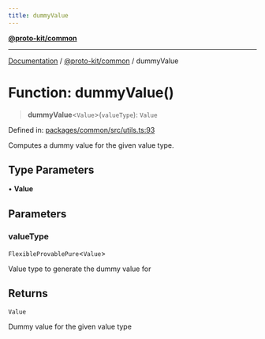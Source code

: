 ```yaml
---
title: dummyValue
---
```


[**@proto-kit/common**](../README.md)

***

[Documentation](../../../README.md) / [@proto-kit/common](../README.md) / dummyValue

# Function: dummyValue()

> **dummyValue**\<`Value`\>(`valueType`): `Value`

Defined in: [packages/common/src/utils.ts:93](https://github.com/proto-kit/framework/blob/b953c754e500c62f01fbbd6d09adfb2f5577269d/packages/common/src/utils.ts#L93)

Computes a dummy value for the given value type.

## Type Parameters

• **Value**

## Parameters

### valueType

`FlexibleProvablePure`\<`Value`\>

Value type to generate the dummy value for

## Returns

`Value`

Dummy value for the given value type
